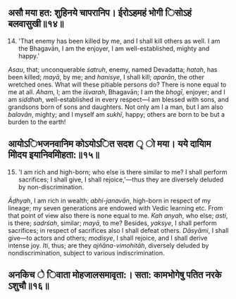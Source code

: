 ## असौ मया हत: शुहिनये चापरानिप। ईरोऽहमहं भोगी िसोऽहं बलवासुखी॥१४॥

14. 'That enemy has been killed by me, and I shall kill others as well. I am the Bhagavān, I am the enjoyer, I am well-established, mighty and happy.'

*Asau*, that; unconquerable *śatruh*, enemy, named Devadatta; *hatah*, has been killed; *mayā*, by me; and *hanisye*, I shall kill; *aparān*, the other wretched ones. What will these pitiable persons do? There is none equal to me at all. *Aham*, I; am the *īśvarah*, Bhagavān; I am the *bhogī*, enjoyer; and I am *siddhah*, well-established in every respect—I am blessed with sons, and grandsons born of sons and daughters. Not only am I a man, but I am also *balavān*, mighty; and I myself am *sukhī*, happy; others are born to be but a burden to the earth!

## आयोऽिभजनवानिम कोऽयोऽित सदश ृ ो मया। यये दायािम मोिदय इयानिवमोिहता:॥१५॥

15. 'I am rich and high-born; who else is there similar to me? I shall perform sacrifices; I shall give, I shall rejoice,'—thus they are diversely deluded by non-discrimination.

*Āḍhyah*, I am rich in wealth; *abhi-janavān*, high-born in respect of my lineage; my seven generations are endowed with Vedic learning etc. From that point of view also there is none equal to me. *Kah anyah*, who else; *asti*, is there; *sadrśah*, similar; *mayā*, to me? Besides, *yaksye*, I shall perform sacrifices; in respect of sacrifices also I shall defeat others. *Dāsyāmi*, I shall give—to actors and others; *modisye*, I shall rejoice, and I shall derive intense joy. *Iti*, thus; are they *ajñāna-vimohitāh*, diversely deluded by nondiscrimination, subject to various indiscrimination.

## अनकिच े िवाता मोहजालसमावृता:। सता: कामभोगेषु पतित नरके ऽशुचौ॥१६॥